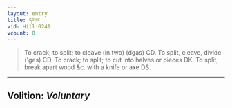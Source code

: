 ```yaml
---
layout: entry
title: དགས་
vid: Hill:0241
vcount: 0
---
```

> To crack; to split; to cleave (in two) (dgas) CD\. To split, cleave, divide ('ges) CD\. To crack; to split; to cut into halves or pieces DK\. To split, break apart wood &c\. with a knife or axe DS\.

---
Volition: _Voluntary_
---

